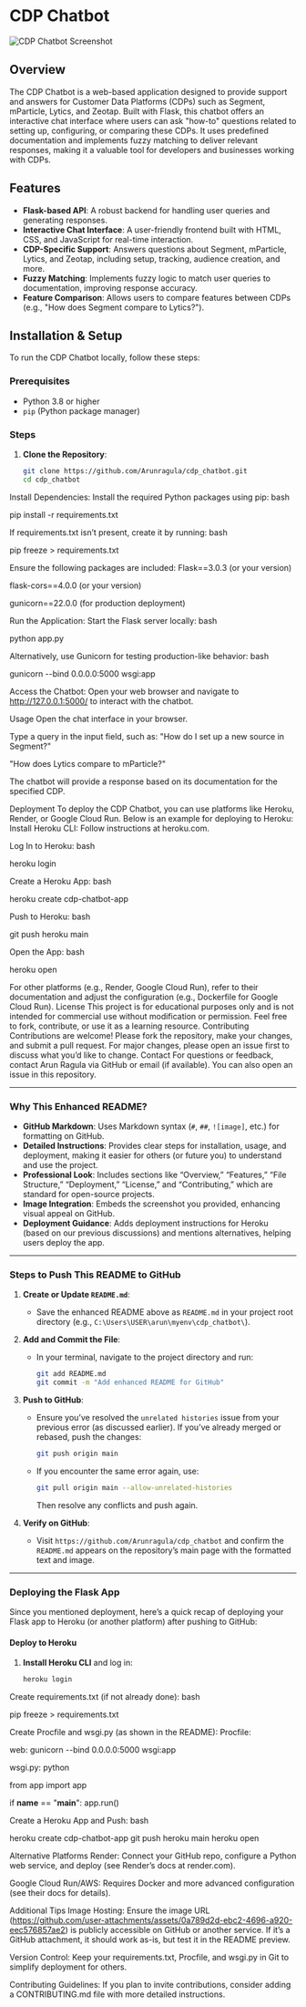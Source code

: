 # CDP Chatbot

![CDP Chatbot Screenshot](https://github.com/user-attachments/assets/0a789d2d-ebc2-4696-a920-eec576857ae2)

## Overview

The CDP Chatbot is a web-based application designed to provide support and answers for Customer Data Platforms (CDPs) such as Segment, mParticle, Lytics, and Zeotap. Built with Flask, this chatbot offers an interactive chat interface where users can ask "how-to" questions related to setting up, configuring, or comparing these CDPs. It uses predefined documentation and implements fuzzy matching to deliver relevant responses, making it a valuable tool for developers and businesses working with CDPs.

## Features

- **Flask-based API**: A robust backend for handling user queries and generating responses.
- **Interactive Chat Interface**: A user-friendly frontend built with HTML, CSS, and JavaScript for real-time interaction.
- **CDP-Specific Support**: Answers questions about Segment, mParticle, Lytics, and Zeotap, including setup, tracking, audience creation, and more.
- **Fuzzy Matching**: Implements fuzzy logic to match user queries to documentation, improving response accuracy.
- **Feature Comparison**: Allows users to compare features between CDPs (e.g., "How does Segment compare to Lytics?").

## Installation & Setup

To run the CDP Chatbot locally, follow these steps:

### Prerequisites

- Python 3.8 or higher
- `pip` (Python package manager)

### Steps

1. **Clone the Repository**:
   ```bash
   git clone https://github.com/Arunragula/cdp_chatbot.git
   cd cdp_chatbot

Install Dependencies:
Install the required Python packages using pip:
bash

pip install -r requirements.txt

If requirements.txt isn’t present, create it by running:
bash

pip freeze > requirements.txt

Ensure the following packages are included:
Flask==3.0.3 (or your version)

flask-cors==4.0.0 (or your version)

gunicorn==22.0.0 (for production deployment)

Run the Application:
Start the Flask server locally:
bash

python app.py

Alternatively, use Gunicorn for testing production-like behavior:
bash

gunicorn --bind 0.0.0.0:5000 wsgi:app

Access the Chatbot:
Open your web browser and navigate to http://127.0.0.1:5000/ to interact with the chatbot.

Usage
Open the chat interface in your browser.

Type a query in the input field, such as:
"How do I set up a new source in Segment?"

"How does Lytics compare to mParticle?"

The chatbot will provide a response based on its documentation for the specified CDP.


Deployment
To deploy the CDP Chatbot, you can use platforms like Heroku, Render, or Google Cloud Run. Below is an example for deploying to Heroku:
Install Heroku CLI:
Follow instructions at heroku.com.

Log In to Heroku:
bash

heroku login

Create a Heroku App:
bash

heroku create cdp-chatbot-app

Push to Heroku:
bash

git push heroku main

Open the App:
bash

heroku open

For other platforms (e.g., Render, Google Cloud Run), refer to their documentation and adjust the configuration (e.g., Dockerfile for Google Cloud Run).
License
This project is for educational purposes only and is not intended for commercial use without modification or permission. Feel free to fork, contribute, or use it as a learning resource.
Contributing
Contributions are welcome! Please fork the repository, make your changes, and submit a pull request. For major changes, please open an issue first to discuss what you’d like to change.
Contact
For questions or feedback, contact Arun Ragula via GitHub or email (if available). You can also open an issue in this repository.

---

### Why This Enhanced README?
- **GitHub Markdown**: Uses Markdown syntax (`#`, `##`, `![image]`, etc.) for formatting on GitHub.
- **Detailed Instructions**: Provides clear steps for installation, usage, and deployment, making it easier for others (or future you) to understand and use the project.
- **Professional Look**: Includes sections like “Overview,” “Features,” “File Structure,” “Deployment,” “License,” and “Contributing,” which are standard for open-source projects.
- **Image Integration**: Embeds the screenshot you provided, enhancing visual appeal on GitHub.
- **Deployment Guidance**: Adds deployment instructions for Heroku (based on our previous discussions) and mentions alternatives, helping users deploy the app.

---

### Steps to Push This README to GitHub

1. **Create or Update `README.md`**:
   - Save the enhanced README above as `README.md` in your project root directory (e.g., `C:\Users\USER\arun\myenv\cdp_chatbot\`).

2. **Add and Commit the File**:
   - In your terminal, navigate to the project directory and run:
     ```bash
     git add README.md
     git commit -m "Add enhanced README for GitHub"
     ```

3. **Push to GitHub**:
   - Ensure you’ve resolved the `unrelated histories` issue from your previous error (as discussed earlier). If you’ve already merged or rebased, push the changes:
     ```bash
     git push origin main
     ```
   - If you encounter the same error again, use:
     ```bash
     git pull origin main --allow-unrelated-histories
     ```
     Then resolve any conflicts and push again.

4. **Verify on GitHub**:
   - Visit `https://github.com/Arunragula/cdp_chatbot` and confirm the `README.md` appears on the repository’s main page with the formatted text and image.

---

### Deploying the Flask App
Since you mentioned deployment, here’s a quick recap of deploying your Flask app to Heroku (or another platform) after pushing to GitHub:

#### Deploy to Heroku
1. **Install Heroku CLI** and log in:
   ```bash
   heroku login

Create requirements.txt (if not already done):
bash

pip freeze > requirements.txt

Create Procfile and wsgi.py (as shown in the README):
Procfile:

web: gunicorn --bind 0.0.0.0:5000 wsgi:app

wsgi.py:
python

from app import app

if __name__ == "__main__":
    app.run()

Create a Heroku App and Push:
bash

heroku create cdp-chatbot-app
git push heroku main
heroku open

Alternative Platforms
Render: Connect your GitHub repo, configure a Python web service, and deploy (see Render’s docs at render.com).

Google Cloud Run/AWS: Requires Docker and more advanced configuration (see their docs for details).

Additional Tips
Image Hosting: Ensure the image URL (https://github.com/user-attachments/assets/0a789d2d-ebc2-4696-a920-eec576857ae2) is publicly accessible on GitHub or another service. If it’s a GitHub attachment, it should work as-is, but test it in the README preview.

Version Control: Keep your requirements.txt, Procfile, and wsgi.py in Git to simplify deployment for others.

Contributing Guidelines: If you plan to invite contributions, consider adding a CONTRIBUTING.md file with more detailed instructions.



